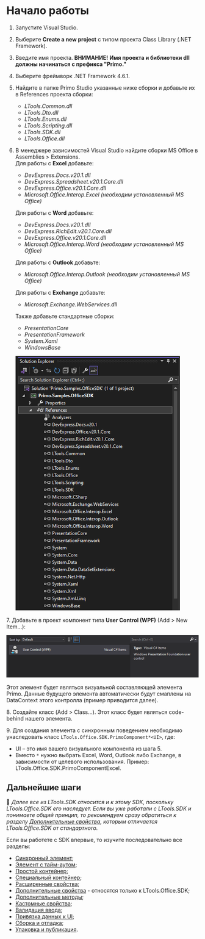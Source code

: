 # Начало работы

1. Запустите Visual Studio.
2. Выберите **Create a new project** с типом проекта Class Library (.NET Framework).
3. Введите имя проекта. **ВНИМАНИЕ!** **Имя проекта и библиотеки dll должны начинаться с префикса "Primo."** 
4. Выберите фреймворк .NET Framework 4.6.1.
5. Найдите в папке Primo Studio указанные ниже сборки и добавьте их в References проекта сборки:
   * _LTools.Common.dll_
   * _LTools.Dto.dll_
   * _LTools.Enums.dll_
   * _LTools.Scripting.dll_
   * _LTools.SDK.dll_
   * _LTools.Office.dll_
 
6. В менеджере зависимостей Visual Studio найдите сборки MS Office в Assemblies > Extensions.\
   Для работы с **Excel** добавьте:
   * _DevExpress.Docs.v20.1.dll_
   * _DevExpress.Spreadsheet.v20.1.Core.dll_
   * _DevExpress.Office.v20.1.Core.dll_
   * _Microsoft.Office.Interop.Excel (необходим установленный MS Office)_

   Для работы с **Word** добавьте:
   * _DevExpress.Docs.v20.1.dll_
   * _DevExpress.RichEdit.v20.1.Core.dll_
   * _DevExpress.Office.v20.1.Core.dll_
   * _Microsoft.Office.Interop.Word (необходим установленный MS Office)_

   Для работы с **Outlook** добавьте:
   * _Microsoft.Office.Interop.Outlook (необходим установленный MS Office)_
   
   Для работы с **Exchange** добавьте:
   * _Microsoft.Exchange.WebServices.dll_

   Также добавьте стандартные сборки:

   * _PresentationCore_
   * _PresentationFramework_
   * _System.Xaml_
   * _WindowsBase_

   ![](<../../../.gitbook/assets1/sdk-office-start.png>)

7\. Добавьте в проект компонент типа **User Control (WPF)** (Add > New Item...):

   ![](<../../../.gitbook/assets/1 (118).png>)

   Этот элемент будет являться визуальной составляющей элемента Primo. Данные будущего элемента автоматически будут смаплены на DataContext этого контролла (пример приводится далее).

8\. Создайте класс (Add > Class…). Этот класс будет являться code-behind нашего элемента.

9\. Для создания элемента с синхронным поведением необходимо унаследовать класс `LTools.Office.SDK.PrimoComponent*<UI>`, где:
* UI – это имя вашего визуального компонента из шага 5.
* Вместо `*` нужно выбрать Excel, Word, Outlook либо Exchange, в зависимости от целевого использования. Пример: LTools.Office.SDK.PrimoComponentExcel.

## Дальнейшие шаги

:small_orange_diamond: *Далее все из LTools.SDK относится и к этому SDK, поскольку LTools.Office.SDK его наследует. Если вы уже работали с LTools.SDK и понимаете общий принцип, то рекомендуем сразу обратиться к разделу [Дополнительные свойства](https://docs.primo-rpa.ru/primo-rpa/developers/ltools.office.sdk/additional-properties), которым отличается LTools.Office.SDK от стандартного.*

Если вы работете с SDK впервые, то изучите последовательно все разделы:
- [Синхронный элемент](https://docs.primo-rpa.ru/primo-rpa/developers/ltools.sdk/sync-element);
- [Элемент с тайм-аутом](https://docs.primo-rpa.ru/primo-rpa/developers/ltools.sdk/to-element);
- [Простой контейнер](https://docs.primo-rpa.ru/primo-rpa/developers/ltools.sdk/simple-container);
- [Специальный контейнер](https://docs.primo-rpa.ru/primo-rpa/developers/ltools.sdk/custom-container);
- [Расширенные свойства](https://docs.primo-rpa.ru/primo-rpa/developers/ltools.sdk/extended-properties);
- [Дополнительные свойства](https://docs.primo-rpa.ru/primo-rpa/developers/ltools.office.sdk/additional-properties) - относятся только к LTools.Office.SDK;
- [Дополнительные методы](https://docs.primo-rpa.ru/primo-rpa/developers/ltools.sdk/additional-methods);
- [Кастомные свойства](https://docs.primo-rpa.ru/primo-rpa/developers/ltools.sdk/custom-properties);
- [Валидация ввода](https://docs.primo-rpa.ru/primo-rpa/developers/ltools.sdk/input-validation);
- [Привязка данных к UI](https://docs.primo-rpa.ru/primo-rpa/developers/ltools.sdk/ui-binding);
- [Сборка и отладка](https://docs.primo-rpa.ru/primo-rpa/developers/ltools.sdk/debugging);
- [Упаковка и публикация](https://docs.primo-rpa.ru/primo-rpa/developers/ltools.sdk/publish).


